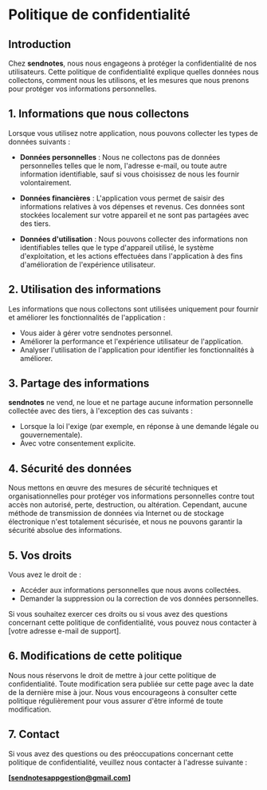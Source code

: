 # Politique de confidentialité

## Introduction

Chez **sendnotes**, nous nous engageons à protéger la confidentialité de nos utilisateurs. Cette politique de confidentialité explique quelles données nous collectons, comment nous les utilisons, et les mesures que nous prenons pour protéger vos informations personnelles.

## 1. Informations que nous collectons

Lorsque vous utilisez notre application, nous pouvons collecter les types de données suivants :

- **Données personnelles** : Nous ne collectons pas de données personnelles telles que le nom, l'adresse e-mail, ou toute autre information identifiable, sauf si vous choisissez de nous les fournir volontairement.
  
- **Données financières** : L'application vous permet de saisir des informations relatives à vos dépenses et revenus. Ces données sont stockées localement sur votre appareil et ne sont pas partagées avec des tiers.

- **Données d'utilisation** : Nous pouvons collecter des informations non identifiables telles que le type d'appareil utilisé, le système d'exploitation, et les actions effectuées dans l'application à des fins d'amélioration de l'expérience utilisateur.

## 2. Utilisation des informations

Les informations que nous collectons sont utilisées uniquement pour fournir et améliorer les fonctionnalités de l'application :

- Vous aider à gérer votre sendnotes personnel.
- Améliorer la performance et l'expérience utilisateur de l'application.
- Analyser l'utilisation de l'application pour identifier les fonctionnalités à améliorer.

## 3. Partage des informations

**sendnotes** ne vend, ne loue et ne partage aucune information personnelle collectée avec des tiers, à l'exception des cas suivants :

- Lorsque la loi l'exige (par exemple, en réponse à une demande légale ou gouvernementale).
- Avec votre consentement explicite.

## 4. Sécurité des données

Nous mettons en œuvre des mesures de sécurité techniques et organisationnelles pour protéger vos informations personnelles contre tout accès non autorisé, perte, destruction, ou altération. Cependant, aucune méthode de transmission de données via Internet ou de stockage électronique n'est totalement sécurisée, et nous ne pouvons garantir la sécurité absolue des informations.

## 5. Vos droits

Vous avez le droit de :

- Accéder aux informations personnelles que nous avons collectées.
- Demander la suppression ou la correction de vos données personnelles.

Si vous souhaitez exercer ces droits ou si vous avez des questions concernant cette politique de confidentialité, vous pouvez nous contacter à [votre adresse e-mail de support].

## 6. Modifications de cette politique

Nous nous réservons le droit de mettre à jour cette politique de confidentialité. Toute modification sera publiée sur cette page avec la date de la dernière mise à jour. Nous vous encourageons à consulter cette politique régulièrement pour vous assurer d'être informé de toute modification.

## 7. Contact

Si vous avez des questions ou des préoccupations concernant cette politique de confidentialité, veuillez nous contacter à l'adresse suivante :

**[sendnotesappgestion@gmail.com]**  
